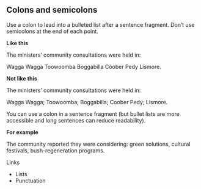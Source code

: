 ## Colons and semicolons

Use a colon to lead into a bulleted list after a sentence fragment. Don’t use semicolons at the end of each point.

**Like this**

The ministers’ community consultations were held in:

Wagga Wagga
Toowoomba
Boggabilla
Coober Pedy
Lismore.

**Not like this**

The ministers’ community consultations were held in:

Wagga Wagga;
Toowoomba;
Boggabilla;
Coober Pedy;
Lismore.

You can use a colon in a sentence fragment (but bullet lists are more accessible and long sentences can reduce readability).

**For example**

The community reported they were considering: green solutions, cultural festivals, bush-regeneration programs.

Links

- Lists
- Punctuation
